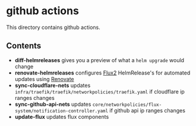 # github actions

This directory contains github actions.

## Contents

- **diff-helmreleases** gives you a preview of what a `helm upgrade` would change
- **renovate-helmreleases** configures [Flux2](https://github.com/fluxcd/flux2) HelmRelease's for automated updates using [Renovate](https://github.com/renovatebot/renovate)
- **sync-cloudflare-nets** updates `infra/traefik/traefik/networkpolicies/traefik.yaml` if cloudflare ip ranges changes
- **sync-github-api-nets** updates `core/networkpolicies/flux-system/notification-controller.yaml` if github api ip ranges changes
- **update-flux** updates flux components
